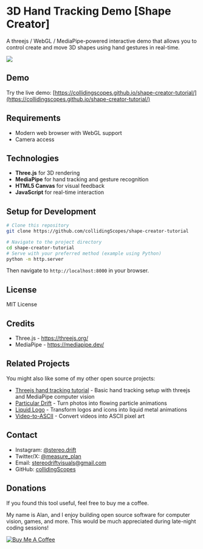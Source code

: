 # 3D Hand Tracking Demo [Shape Creator]

A threejs / WebGL / MediaPipe-powered interactive demo that allows you to control create and move 3D shapes using hand gestures in real-time.

<img src="demo.png">

## Demo

Try the live demo: [https://collidingscopes.github.io/shape-creator-tutorial/](https://collidingscopes.github.io/shape-creator-tutorial/)

## Requirements

- Modern web browser with WebGL support
- Camera access

## Technologies

- **Three.js** for 3D rendering
- **MediaPipe** for hand tracking and gesture recognition
- **HTML5 Canvas** for visual feedback
- **JavaScript** for real-time interaction

## Setup for Development

```bash
# Clone this repository
git clone https://github.com/collidingScopes/shape-creator-tutorial

# Navigate to the project directory
cd shape-creator-tutorial
# Serve with your preferred method (example using Python)
python -m http.server
```

Then navigate to `http://localhost:8000` in your browser.

## License

MIT License

## Credits

- Three.js - https://threejs.org/
- MediaPipe - https://mediapipe.dev/

## Related Projects

You might also like some of my other open source projects:

- [Threejs hand tracking tutorial](https://collidingScopes.github.io/threejs-handtracking-101) - Basic hand tracking setup with threejs and MediaPipe computer vision
- [Particular Drift](https://collidingScopes.github.io/particular-drift) - Turn photos into flowing particle animations
- [Liquid Logo](https://collidingScopes.github.io/liquid-logo) - Transform logos and icons into liquid metal animations
- [Video-to-ASCII](https://collidingScopes.github.io/ascii) - Convert videos into ASCII pixel art

## Contact

- Instagram: [@stereo.drift](https://www.instagram.com/stereo.drift/)
- Twitter/X: [@measure_plan](https://x.com/measure_plan)
- Email: [stereodriftvisuals@gmail.com](mailto:stereodriftvisuals@gmail.com)
- GitHub: [collidingScopes](https://github.com/collidingScopes)

## Donations

If you found this tool useful, feel free to buy me a coffee. 

My name is Alan, and I enjoy building open source software for computer vision, games, and more. This would be much appreciated during late-night coding sessions!

[![Buy Me A Coffee](https://www.buymeacoffee.com/assets/img/custom_images/yellow_img.png)](https://www.buymeacoffee.com/stereoDrift)